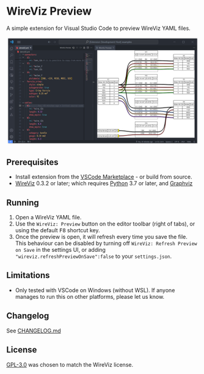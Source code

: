 # WireViz Preview

A simple extension for Visual Studio Code to preview WireViz YAML files.

![Screenshot](/img/screenshot.png)

## Prerequisites
- Install extension from the [VSCode Marketplace](https://marketplace.visualstudio.com/items?itemName=NanangP.vscode-wireviz-preview) - or build from source.
- [WireViz](https://github.com/wireviz/WireViz) 0.3.2 or later; which requires [Python](https://www.python.org/downloads/) 3.7 or later, and [Graphviz](https://graphviz.org/download/)

## Running
1. Open a WireViz YAML file.
2. Use the `WireViz: Preview` button on the editor toolbar (right of tabs),
   or using the default <kbd>F8</kbd> shortcut key.
4. Once the preview is open, it will refresh every time you save the file.  
   This behaviour can be disabled by turning off `WireViz: Refresh Preview on Save` in the settings UI, or adding `"wireviz.refreshPreviewOnSave":false` to your `settings.json`.

## Limitations
- Only tested with VSCode on Windows (without WSL). If anyone manages to run this on other platforms, please let us know.

## Changelog
See [CHANGELOG.md](CHANGELOG.md)

## License
[GPL-3.0](https://spdx.org/licenses/GPL-3.0-only.html) was chosen to match the WireViz license.
